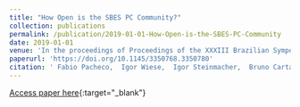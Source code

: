 ```yaml
---
title: "How Open is the SBES PC Community?"
collection: publications
permalink: /publication/2019-01-01-How-Open-is-the-SBES-PC-Community
date: 2019-01-01
venue: 'In the proceedings of Proceedings of the XXXIII Brazilian Symposium on Software Engineering, SBES 2019, Salvador, Brazil, September 23-27, 2019'
paperurl: 'https://doi.org/10.1145/3350768.3350780'
citation: ' Fabio Pacheco,  Igor Wiese,  Igor Steinmacher,  Bruno Cartaxo,  Gustavo Pinto, &quot;How Open is the SBES PC Community?.&quot; In the proceedings of Proceedings of the XXXIII Brazilian Symposium on Software Engineering, SBES 2019, Salvador, Brazil, September 23-27, 2019, 2019.'
---
```

[Access paper here](https://doi.org/10.1145/3350768.3350780){:target="_blank"}
